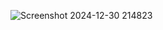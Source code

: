 ![Screenshot 2024-12-30 214823](https://github.com/user-attachments/assets/cf761a79-fccc-45a7-a8ea-5deb3fae0d94)
